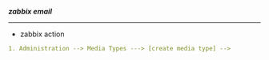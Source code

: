 ***zabbix email***

----
- zabbix action
```yaml
1. Administration --> Media Types ---> [create media type] --> 

```
